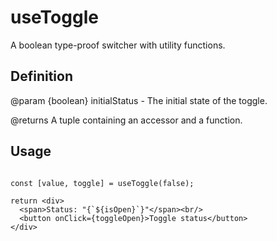 # useToggle

A boolean type-proof switcher with utility functions.

## Definition

@param {boolean} initialStatus - The initial state of the toggle.

@returns A tuple containing an accessor and a function.

## Usage

```tsx

const [value, toggle] = useToggle(false);

return <div>
  <span>Status: "{`${isOpen}`}"</span><br/>
  <button onClick={toggleOpen}>Toggle status</button>
</div>

```
